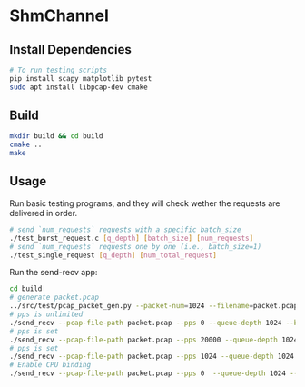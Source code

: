 # ShmChannel


## Install Dependencies

```bash
# To run testing scripts
pip install scapy matplotlib pytest
sudo apt install libpcap-dev cmake
```

## Build

```bash
mkdir build && cd build
cmake ..
make
```

## Usage

Run basic testing programs, and they will check wether the requests are delivered in order.

```bash
# send `num_requests` requests with a specific batch_size
./test_burst_request.c [q_depth] [batch_size] [num_requests]
# send `num_requests` requests one by one (i.e., batch_size=1)
./test_single_request [q_depth] [num_total_request]
```


Run the send-recv app:
```bash
cd build
# generate packet.pcap 
../src/test/pcap_packet_gen.py --packet-num=1024 --filename=packet.pcap
# pps is unlimited
./send_recv --pcap-file-path packet.pcap --pps 0 --queue-depth 1024 --batch-size 32 --loop-time 100000
# pps is set
./send_recv --pcap-file-path packet.pcap --pps 20000 --queue-depth 1024 --batch-size 32 --loop-time 100
# pps is set
./send_recv --pcap-file-path packet.pcap --pps 1024 --queue-depth 1024 --batch-size 32 --loop-time 5
# Enable CPU binding
./send_recv --pcap-file-path packet.pcap --pps 0  --queue-depth 1024 --batch-size 32 --loop-time 1000000 --sender-cpu 0 --recv-cpu 1
```